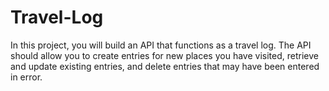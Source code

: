 # Travel-Log
In this project, you will build an API that functions as a travel log. The API should allow you to create entries for new places you have visited, retrieve and update existing entries, and delete entries that may have been entered in error.
